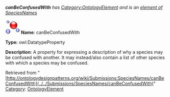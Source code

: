 ___canBeConfusedWith__ has [Category:OntologyElement](../../Category/OntologyElement "Category:OntologyElement") and is an [element of](../../Property/ElementOf "Property:ElementOf") [SpeciesNames](../../Submissions/SpeciesNames "Submissions:SpeciesNames")_


  




[![DatatypeProperty](../../images/thumb/a/a5/DatatypeProperty.gif/45px-DatatypeProperty.gif)](../../Image/DatatypeProperty.gif "DatatypeProperty")
__Name__: canBeConfusedWith 


__Type:__ owl:DatatypeProperty 


__Description__: A property for expressing a description of why a species may be confused with another. It may instead/also contain a list of other species with which a species may be confused. 





Retrieved from "[http://ontologydesignpatterns.org/wiki/Submissions:SpeciesNames/canBeConfusedWith](../../Submissions/SpeciesNames/canBeConfusedWith)"
 [Category](http://ontologydesignpatterns.org/wiki/Special:Categories "Special:Categories"): [OntologyElement](../../Category/OntologyElement "Category:OntologyElement")